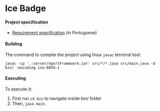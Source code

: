 # Ice Badge


#### Project specification
* [Requirement specification](https://docs.google.com/document/d/1XqDvOUCKXtUQB1M3lEZvJBGTl_9pD7IraN7VV2a2wTs) (in Portuguese)


#### Building
The command to compile the project using linux `javac` terminal tool:

`javac -cp '.:server/ngnrtFramework.jar' src/*/*.java src/main.java -d bin/ -encoding iso-8859-1`


#### Executing
 To execute it:
1. 	First run `cd bin` to navigate inside bin/ folder
2. 	Then, `java main`.
